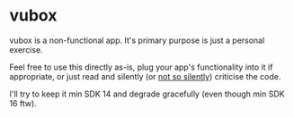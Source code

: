 # vubox

vubox is a non-functional app. It's primary purpose is just a personal exercise.

Feel free to use this directly as-is, plug your app's functionality into it if appropriate, or just read and silently (or [not so silently](twitter.com/ataulm)) criticise the code.

I'll try to keep it min SDK 14 and degrade gracefully (even though min SDK 16 ftw).
